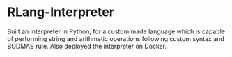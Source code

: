 # RLang-Interpreter
Built an interpreter in Python, for a custom made language which is capable of performing string and arithmetic operations following custom syntax and BODMAS rule. Also deployed the interpreter on Docker.
